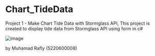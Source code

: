 # Chart_TideData

Project 1 - Make Chart Tide Data with Stormglass API,
This project is created to display tide data from Stormglass API using form in c#

![image](https://user-images.githubusercontent.com/100673383/196246897-9b61f311-5b6e-445c-9b6d-334cda20b0a1.png)

by Muhamad Rafly (5220600008)
